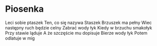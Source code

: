 # Piosenka 
Leci sobie ptaszek 
Ten, co się nazywa Staszek
Brzuszek ma pełny
Wiec następny ruch będzie celny 
Zabrać wody łyk 
Kiedy w brzuchu smakołyk
Przy stawie ląduje
A że szczęście mu dopisuje 
Bierze wody łyk Potem odlatuje w mig